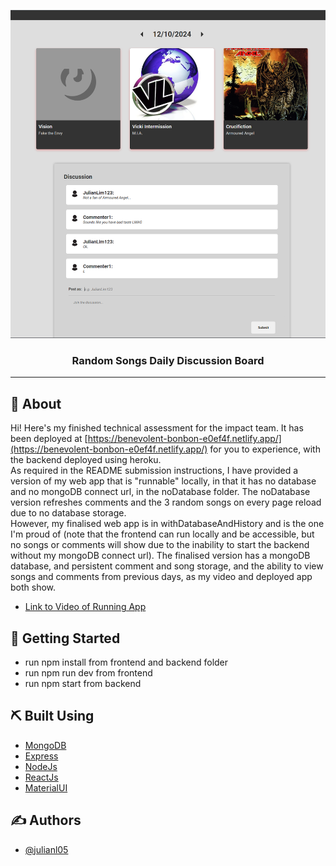 <p align="center">
  <a href="" rel="noopener">
 <img src="withDatabaseAndHistory/frontend/src/assets/song-discussion-board_thumbnail.png" alt="Project logo"></a>
</p>

<h3 align="center">Random Songs Daily Discussion Board</h3>

<div align="center">

</div>

---


## 🧐 About <a name = "about"></a>
Hi! Here's my finished technical assessment for the impact team. It has been deployed at [https://benevolent-bonbon-e0ef4f.netlify.app/](https://benevolent-bonbon-e0ef4f.netlify.app/) for you to experience, with the backend deployed using heroku.  
 As required in the README submission instructions, I have provided a version of my web app that is "runnable" locally, in that it has no database and no mongoDB connect url, in the noDatabase folder. The noDatabase version refreshes comments and the 3 random songs on every page reload due to no database storage.  
 However, my finalised web app is in withDatabaseAndHistory and is the one I'm proud of (note that the frontend can run locally and be accessible, but no songs or comments will show due to the inability to start the backend without my mongoDB connect url). The finalised version has a mongoDB database, and persistent comment and song storage, and the ability to view songs and comments from previous days, as my video and deployed app both show. 

- [Link to Video of Running App](https://www.example.com)

## 🏁 Getting Started <a name = "getting_started"></a>
- run npm install from frontend and backend folder
- run npm run dev from frontend
- run npm start from backend

## ⛏️ Built Using <a name = "built_using"></a>

- [MongoDB](https://www.mongodb.com/) 
- [Express](https://expressjs.com/)
- [NodeJs](https://nodejs.org/en/)
- [ReactJs](https://react.dev/)
- [MaterialUI](https://mui.com/material-ui/)

## ✍️ Authors <a name = "authors"></a>

- [@julianl05](https://github.com/julianl05)


